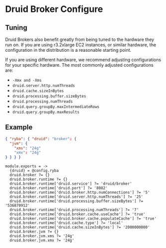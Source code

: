 
# Druid Broker Configure

## Tuning

Druid Brokers also benefit greatly from being tuned to the hardware they run on.
If you are using r3.2xlarge EC2 instances, or similar hardware, the
configuration in the distribution is a reasonable starting point.

If you are using different hardware, we recommend adjusting configurations for
your specific hardware. The most commonly adjusted configurations are:

*   `-Xmx and -Xms`
*   `druid.server.http.numThreads`
*   `druid.cache.sizeInBytes`
*   `druid.processing.buffer.sizeBytes`
*   `druid.processing.numThreads`
*   `druid.query.groupBy.maxIntermediateRows`
*   `druid.query.groupBy.maxResults`

## Example

```json
{ "ryba": { "druid": "broker": {
  "jvm": {
    "xms": "24g"
    "xmx": "24g"
} } } }
```

    module.exports = ->
      {druid} = @config.ryba
      druid.broker ?= {}
      druid.broker.runtime ?= {}
      druid.broker.runtime['druid.service'] ?= 'druid/broker'
      druid.broker.runtime['druid.port'] ?= '8082'
      druid.broker.runtime['druid.broker.http.numConnections'] ?= '5'
      druid.broker.runtime['druid.server.http.numThreads'] ?= '25'
      druid.broker.runtime['druid.processing.buffer.sizeBytes'] ?= '536870912'
      druid.broker.runtime['druid.processing.numThreads'] ?= '7'
      druid.broker.runtime['druid.broker.cache.useCache'] ?= 'true'
      druid.broker.runtime['druid.broker.cache.populateCache'] ?= 'true'
      druid.broker.runtime['druid.cache.type'] ?= 'local'
      druid.broker.runtime['druid.cache.sizeInBytes'] ?= '2000000000'
      druid.broker.jvm ?= {}
      druid.broker.jvm.xms ?= '24g'
      druid.broker.jvm.xmx ?= '24g'
      
